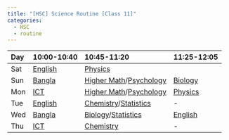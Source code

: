 ```yaml
---
title: "[HSC] Science Routine [Class 11]"
categories:
  - HSC
  - routine
---
```


|	Day 	|10:00-10:40  |10:45-11:20		                |11:25-12:05		|
|	:---	|	:---	      |	:---			                    |	:---			|
|	Sat		|[English]	  |[Physics]	                    |		|
|	Sun		|[Bangla]	    |[Higher Math]/[Psychology]     |[Biology]		|
|	Mon		|[ICT]		    |[Higher Math]/[Psychology]     |[Physics]			|
|	Tue		|[English]	  |[Chemistry]/[Statistics]		    |   -		|
|	Wed		|[Bangla]	    |[Biology]/[Statistics]	        |[English]			|
|	Thu		|[ICT]		    |[Chemistry]	                  |   -   |

[Bangla]: https://us04web.zoom.us/j/73162499099?pwd=S3dtU0g2Ylk2YXo5UlMvZm5RWEsydz09
[English]: https://us04web.zoom.us/j/78866341890?pwd=TFQrUldmbVQ5OFIvaVpld0grTDg0dz09
[ICT]: https://us04web.zoom.us/j/72100793029?pwd=Z2ZFcTNPcWQvWGVFVy9vbjdWZ1RVUT09


[Biology]: https://us04web.zoom.us/j/78495951345?pwd=QW9rblF6cTRIZEVGbFRaVHVyeWVLZz09
[Chemistry]: https://us04web.zoom.us/j/75770031395?pwd=ZzNzZ3RSRkxoOHJsSVdoeXRvNlRNQT09
[Higher Math]: https://us04web.zoom.us/j/79087318052?pwd=TmQrRGdzVkRJb0pqN0YwaUpDUmMwQT09
[Physics]: https://us04web.zoom.us/j/79760571705?pwd=OVh2WEgwZDluc0NBYldjS1ovQlQyUT09
[Psychology]: https://us04web.zoom.us/j/4242883692?pwd=M2dkL0k3Y2xBUXB5OEVEQ0tyUnZPQT09
[Home Economics]: https://us04web.zoom.us/j/78919728882?pwd=NkRKaU9sZHVZcjQwUXdYamczZTFuZz09
[Statistics]: https://us04web.zoom.us/j/77375222083?pwd=SGRQaWFCVmh1QzZabTFNSDRzV2t2Zz09
